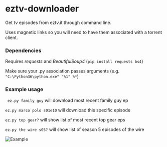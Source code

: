 # eztv-downloader
Get tv episodes from eztv.it through command line.

Uses magnetic links so you will need to have them associated with a torrent client.

### Dependencies
Requires _requests_ and _BeautifulSoup4_ (`pip install requests bs4`)

Make sure your .py association passes arguments (e.g. `"C:\Python36\python.exe" "%1" %*`)

### Example usage
 ` ez.py family guy` will download most recent family guy ep
  
  `ez.py marco polo s01e10` will download this specific episode
  
  `ez.py top gear?` will show list of most recent top gear eps
  
  `ez.py the wire s05?` will show list of season 5 episodes of the wire
  
  
![Example](http://i.imgur.com/2hLlFIu.png)
